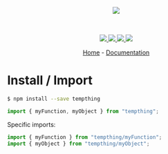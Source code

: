 <p align="center">
    <img src="https://user-images.githubusercontent.com/6702424/80216211-00ef5280-863e-11ea-81de-59f3a3d4b8e4.png">  
</p>
<p align="center">
    <i></i>
    <br>
    <br>
    <a href="https://github.com/garronej/tempthing/actions">
      <img src="https://github.com/garronej/tempthing/workflows/ci/badge.svg?branch=main">
    </a>
    <a href="https://bundlephobia.com/package/tempthing">
      <img src="https://img.shields.io/bundlephobia/minzip/tempthing">
    </a>
    <a href="https://www.npmjs.com/package/tempthing">
      <img src="https://img.shields.io/npm/dw/tempthing">
    </a>
    <a href="https://github.com/garronej/tempthing/blob/main/LICENSE">
      <img src="https://img.shields.io/npm/l/tempthing">
    </a>
</p>
<p align="center">
  <a href="https://github.com/kaigouthro/tempthing">Home</a>
  -
  <a href="https://github.com/kaigouthro/tempthing">Documentation</a>
</p>

# Install / Import

```bash
$ npm install --save tempthing
```

```typescript
import { myFunction, myObject } from "tempthing";
```

Specific imports:

```typescript
import { myFunction } from "tempthing/myFunction";
import { myObject } from "tempthing/myObject";
```

